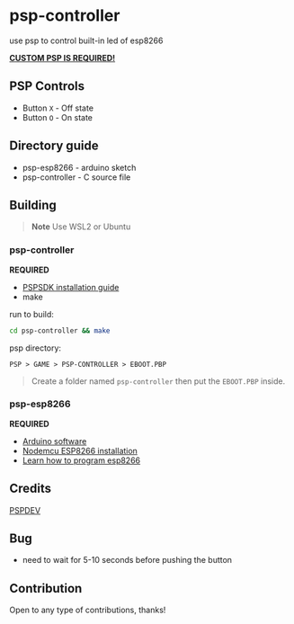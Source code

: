 # psp-controller

use psp to control built-in led of esp8266

[**CUSTOM PSP IS REQUIRED!**](https://revive.today/psp/cfw/)

## PSP Controls

- Button ``X`` - Off state
- Button ``O`` - On state

## Directory guide

- psp-esp8266 - arduino sketch
- psp-controller - C source file

## Building

> **Note**
> Use WSL2 or Ubuntu

### psp-controller

**REQUIRED**
- [PSPSDK installation guide](https://github.com/pspdev/pspdev)
- make

run to build:

```bash
cd psp-controller && make
```

psp directory:

```
PSP > GAME > PSP-CONTROLLER > EBOOT.PBP
```

> Create a folder named ``psp-controller`` then put the ``EBOOT.PBP`` inside.

### psp-esp8266

**REQUIRED**

- [Arduino software](https://www.arduino.cc/en/software)
- [Nodemcu ESP8266 installation](https://randomnerdtutorials.com/how-to-install-esp8266-board-arduino-ide/)
- [Learn how to program esp8266](https://www.instructables.com/Getting-Started-With-ESP8266LiLon-NodeMCU-V3Flashi/)

## Credits

[PSPDEV](https://github.com/pspdev/)

## Bug

- need to wait for 5-10 seconds before pushing the button

## Contribution

Open to any type of contributions, thanks!